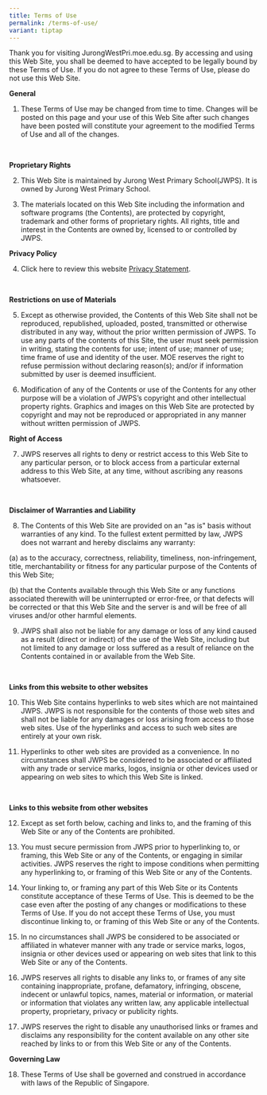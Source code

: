 ```yaml
---
title: Terms of Use
permalink: /terms-of-use/
variant: tiptap
---
```

<p>Thank you for visiting JurongWestPri.moe.edu.sg. By accessing and using
this Web Site, you shall be deemed to have accepted to be legally bound
by these Terms of Use. If you do not agree to these Terms of Use, please
do not use this Web Site.</p>
<p><strong>General</strong>
</p>
<ol data-tight="true" class="tight">
<li>
<p>These Terms of Use may be changed from time to time. Changes will be posted
on this page and your use of this Web Site after such changes have been
posted will constitute your agreement to the modified Terms of Use and
all of the changes.</p>
</li>
</ol>
<p>
<br>
</p>
<p><strong>Proprietary Rights</strong>
</p>
<ol start="2">
<li>
<p>This Web Site is maintained by Jurong West Primary School(JWPS). It is
owned by Jurong West Primary School.</p>
</li>
<li>
<p>The materials located on this Web Site including the information and software
programs (the Contents), are protected by copyright, trademark and other
forms of proprietary rights. All rights, title and interest in the Contents
are owned by, licensed to or controlled by JWPS.
<br>
</p>
</li>
</ol>
<p><strong>Privacy Policy</strong>
</p>
<ol start="4" data-tight="true" class="tight">
<li>
<p>Click here to review this website <a href="/privacy" rel="noopener noreferrer nofollow" target="_blank">Privacy Statement</a>.</p>
</li>
</ol>
<p>
<br>
</p>
<p><strong>Restrictions on use of Materials</strong>
</p>
<ol start="5">
<li>
<p>Except as otherwise provided, the Contents of this Web Site shall not
be reproduced, republished, uploaded, posted, transmitted or otherwise
distributed in any way, without the prior written permission of JWPS. To
use any parts of the contents of this Site, the user must seek permission
in writing, stating the contents for use; intent of use; manner of use;
time frame of use and identity of the user. MOE reserves the right to refuse
permission without declaring reason(s); and/or if information submitted
by user is deemed insufficient.</p>
</li>
<li>
<p>Modification of any of the Contents or use of the Contents for any other
purpose will be a violation of JWPS’s copyright and other intellectual
property rights. Graphics and images on this Web Site are protected by
copyright and may not be reproduced or appropriated in any manner without
written permission of JWPS.</p>
</li>
</ol>
<p></p>
<p></p>
<p><strong>Right of Access</strong>
</p>
<ol start="7" data-tight="true" class="tight">
<li>
<p>JWPS reserves all rights to deny or restrict access to this Web Site to
any particular person, or to block access from a particular external address
to this Web Site, at any time, without ascribing any reasons whatsoever.</p>
<p>
<br>
</p>
</li>
</ol>
<p><strong>Disclaimer of Warranties and Liability</strong>
</p>
<ol start="8" data-tight="true" class="tight">
<li>
<p>The Contents of this Web Site are provided on an "as is" basis without
warranties of any kind. To the fullest extent permitted by law, JWPS does
not warrant and hereby disclaims any warranty:</p>
</li>
</ol>
<p>(a) as to the accuracy, correctness, reliability, timeliness, non-infringement,
title, merchantability or fitness for any particular purpose of the Contents
of this Web Site;</p>
<p>(b) that the Contents available through this Web Site or any functions
associated therewith will be uninterrupted or error-free, or that defects
will be corrected or that this Web Site and the server is and will be free
of all viruses and/or other harmful elements.</p>
<ol start="9" data-tight="true" class="tight">
<li>
<p>JWPS shall also not be liable for any damage or loss of any kind caused
as a result (direct or indirect) of the use of the Web Site, including
but not limited to any damage or loss suffered as a result of reliance
on the Contents contained in or available from the Web Site.</p>
</li>
</ol>
<p>
<br>
</p>
<p><strong>Links from this website to other websites</strong>
</p>
<p></p>
<ol start="10" data-tight="true" class="tight">
<li>
<p>This Web Site contains hyperlinks to web sites which are not maintained
JWPS. JWPS is not responsible for the contents of those web sites and shall
not be liable for any damages or loss arising from access to those web
sites. Use of the hyperlinks and access to such web sites are entirely
at your own risk.</p>
</li>
<li>
<p>Hyperlinks to other web sites are provided as a convenience. In no circumstances
shall JWPS be considered to be associated or affiliated with any trade
or service marks, logos, insignia or other devices used or appearing on
web sites to which this Web Site is linked.</p>
</li>
</ol>
<p>
<br>
</p>
<p><strong>Links to this website from other websites</strong>
</p>
<ol start="12" data-tight="true" class="tight">
<li>
<p>Except as set forth below, caching and links to, and the framing of this
Web Site or any of the Contents are prohibited.</p>
<p></p>
</li>
<li>
<p>You must secure permission from JWPS prior to hyperlinking to, or framing,
this Web Site or any of the Contents, or engaging in similar activities.
JWPS reserves the right to impose conditions when permitting any hyperlinking
to, or framing of this Web Site or any of the Contents.</p>
<p></p>
</li>
<li>
<p>Your linking to, or framing any part of this Web Site or its Contents
constitute acceptance of these Terms of Use. This is deemed to be the case
even after the posting of any changes or modifications to these Terms of
Use. If you do not accept these Terms of Use, you must discontinue linking
to, or framing of this Web Site or any of the Contents.</p>
<p></p>
</li>
<li>
<p>In no circumstances shall JWPS be considered to be associated or affiliated
in whatever manner with any trade or service marks, logos, insignia or
other devices used or appearing on web sites that link to this Web Site
or any of the Contents.</p>
<p></p>
</li>
<li>
<p>JWPS reserves all rights to disable any links to, or frames of any site
containing inappropriate, profane, defamatory, infringing, obscene, indecent
or unlawful topics, names, material or information, or material or information
that violates any written law, any applicable intellectual property, proprietary,
privacy or publicity rights.</p>
<p></p>
</li>
<li>
<p>JWPS reserves the right to disable any unauthorised links or frames and
disclaims any responsibility for the content available on any other site
reached by links to or from this Web Site or any of the Contents.
<br>
</p>
</li>
</ol>
<p><strong>Governing Law</strong>
</p>
<ol start="18" data-tight="true" class="tight">
<li>
<p>These Terms of Use shall be governed and construed in accordance with
laws of the Republic of Singapore.</p>
</li>
</ol>
<p></p>